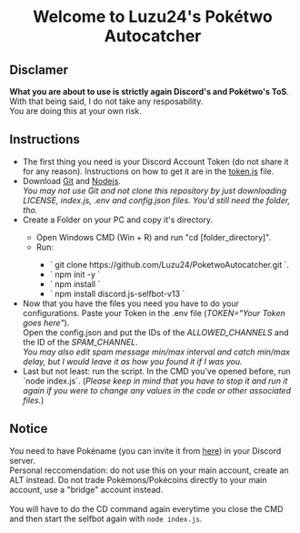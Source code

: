 <h1 align="center">Welcome to Luzu24's Pokétwo Autocatcher</h1>

## Disclamer
**What you are about to use is strictly again Discord's and Pokétwo's ToS**. With that being said, I do not take any resposability.<br>You are doing this at your own risk.

## Instructions
<ul>
  <li>The first thing you need is your Discord Account Token (do not share it for any reason). Instructions on how to get it are in the <a href="https://github.com/Luzu24/PoketwoAutocatcher/token.js">token.js</a> file.</l1>
  <li>Download <a href="https://git-scm.com/downloads">Git</a> and <a href="https://nodejs.org/en/download">Nodejs</a>.<br><i>You may not use Git and not clone this repository by just downloading LICENSE, index.js, .env and config.json files. You'd still need the folder, tho.</i></li>
  <li>Create a Folder on your PC and copy it's directory.</li>
  <ul>
    <li>Open Windows CMD (Win + R) and run "cd [folder_directory]".</li>
    <li>Run:</li>
    <ul>
      <li>` git clone https://github.com/Luzu24/PoketwoAutocatcher.git `.</li>
      <li>` npm init -y `</li>
      <li>` npm install `</li>
      <li>` npm install discord.js-selfbot-v13 `</li>
    </ul>
  </ul>
  <li>Now that you have the files you need you have to do your configurations. Paste your Token in the .env file (<i>TOKEN="Your Token goes here"</i>).<br>Open the config.json and put the IDs of the <i>ALLOWED_CHANNELS</i> and the ID of the <i>SPAM_CHANNEL</i>.<br><i>You may also edit spam message min/max interval and catch min/max delay, but I would leave it as how you found it if I was you.</i></li>
  <li>Last but not least: run the script. In the CMD you've opened before, run `node index.js`. (<i>Please keep in mind that you have to stop it and run it again if you were to change any values in the code or other associated files.</i>)</li>
</ul>

## Notice
You need to have Pokéname (you can invite it from <a href="https://discord.com/oauth2/authorize?client_id=874910942490677270&permissions=412317379648&scope=applications.commands%20bot">here</a>) in your Discord server.<br>Personal reccomendation: do not use this on your main account, create an ALT instead. Do not trade Pokémons/Pokécoins directly to your main account, use a "bridge" account instead.<br><br>You will have to do the CD command again everytime you close the CMD and then start the selfbot again with `node index.js`.

